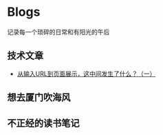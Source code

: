 # Blogs
记录每一个琐碎的日常和有阳光的午后

## 技术文章
- [从输入URL到页面展示，这中间发生了什么？（一）](https://github.com/lyx-jay/Blogs/issues/2)

## 想去厦门吹海风

## 不正经的读书笔记

